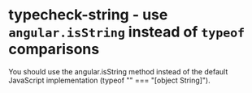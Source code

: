 # typecheck-string - use `angular.isString` instead of `typeof` comparisons

You should use the angular.isString method instead of the default JavaScript implementation (typeof "" === "[object String]").

<!-- WARNING: Generated documentation. Edit docs and examples in the rule and examples file ('rules/typecheck-string.js', 'examples/typecheck-string.js'). -->
